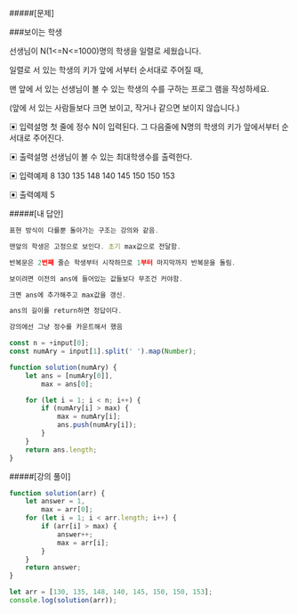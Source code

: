 #####[문제]

###보이는 학생

선생님이 N(1<=N<=1000)명의 학생을 일렬로 세웠습니다.

일렬로 서 있는 학생의 키가 앞에 서부터 순서대로 주어질 때,

맨 앞에 서 있는 선생님이 볼 수 있는 학생의 수를 구하는 프로그 램을 작성하세요.

(앞에 서 있는 사람들보다 크면 보이고, 작거나 같으면 보이지 않습니다.)

▣ 입력설명
첫 줄에 정수 N이 입력된다. 그 다음줄에 N명의 학생의 키가 앞에서부터 순서대로 주어진다.

▣ 출력설명
선생님이 볼 수 있는 최대학생수를 출력한다.

▣ 입력예제
8
130 135 148 140 145 150 150 153

▣ 출력예제
5

#####[내 답안]

```js
표현 방식이 다를뿐 돌아가는 구조는 강의와 같음.

맨앞의 학생은 고정으로 보인다. 초기 max값으로 전달함.

반복문은 2번째 줄슨 학생부터 시작하므로 1부터 마지막까지 반복문을 돌림.

보이려면 이전의 ans에 들어있는 값들보다 무조건 커야함.

크면 ans에 추가해주고 max값을 갱신.

ans의 길이를 return하면 정답이다.

강의에선 그냥 정수를 카운트해서 했음

const n = +input[0];
const numAry = input[1].split(' ').map(Number);

function solution(numAry) {
    let ans = [numAry[0]],
        max = ans[0];

    for (let i = 1; i < n; i++) {
        if (numAry[i] > max) {
            max = numAry[i];
            ans.push(numAry[i]);
        }
    }
    return ans.length;
}

```

#####[강의 풀이]

```js
function solution(arr) {
    let answer = 1,
        max = arr[0];
    for (let i = 1; i < arr.length; i++) {
        if (arr[i] > max) {
            answer++;
            max = arr[i];
        }
    }
    return answer;
}

let arr = [130, 135, 148, 140, 145, 150, 150, 153];
console.log(solution(arr));
```
